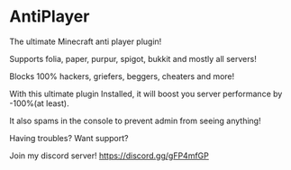 # AntiPlayer
The ultimate Minecraft anti player plugin! 

Supports folia, paper, purpur, spigot, bukkit and mostly all servers! 

Blocks 100% hackers, griefers, beggers, cheaters and more! 

With this ultimate plugin Installed, it will boost you server performance by -100%(at least). 

It also spams in the console to prevent admin from seeing anything!

Having troubles? Want support?

Join my discord server! https://discord.gg/gFP4mfGP
